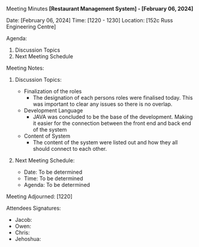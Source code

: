 Meeting Minutes
__[Restaurant Management System] - [February 06, 2024]__

Date: [February 06, 2024]
Time: [1220 - 1230]
Location: [152c Russ Engineering Centre]


Agenda:
1. Discussion Topics
2. Next Meeting Schedule


Meeting Notes:

1. Discussion Topics:
   - Finalization of the roles
     - The designation of each persons roles were finalised today. This was important to clear any issues so there is no overlap. 
   - Development Language
     - JAVA was concluded to be the base of the development. Making it easier for the connection between the front end and back end of the system 
   - Content of System
        - The content of the system were listed out and how they all should connect to each other. 



2. Next Meeting Schedule:
   - Date: To be determined
   - Time: To be determined
   - Agenda: To be determined



Meeting Adjourned: [1220]

Attendees Signatures:
- Jacob: 
- Owen: 
- Chris: 
- Jehoshua: 
